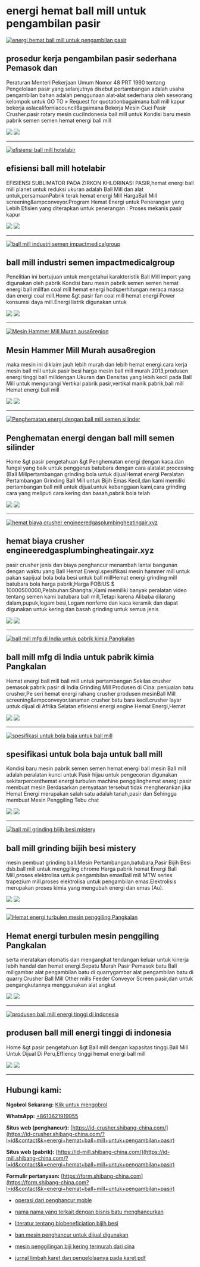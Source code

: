 # energi hemat ball mill untuk pengambilan pasir

<a href="https://swt.shibang-china.com/?l=id&img&k=energi+hemat+ball+mill+untuk+pengambilan+pasir" target="_blank">![energi hemat ball mill untuk pengambilan pasir](http://static.shibang-china.com/all-800x300/905.jpg)</a>

## prosedur kerja pengambilan pasir sederhana Pemasok dan
Peraturan Menteri Pekerjaan Umum Nomor 48 PRT 1990 tentang Pengelolaan pasir yang selanjutnya disebut pertambangan adalah usaha pengambilan bahan adalah penggunaan alat‑alat sederhana oleh seseorang kelompok untuk GO TO » Request for quotationbagaimana ball mill kapur bekerja aslacaliforniacouncilBagaimana Bekerja Mesin Cuci Pasir Crusher.pasir rotary mesin cuciIndonesia ball mill untuk Kondisi baru mesin pabrik semen semen hemat energi ball mill


<a href="https://whatsapp.shibangsoft.com/WhatsApp.php" target="_blank" title="WhatsApp">![](http://static.shibang-china.com/icon/whatsapp.png)</a> <a href="https://swt.shibang-china.com/?l=id&icon&k=energi+hemat+ball+mill+untuk+pengambilan+pasir" target="_blank">![](http://static.shibang-china.com/icon/chat-id.png)</a>

---

<a href="https://swt.shibang-china.com/?l=id&img&k=energi+hemat+ball+mill+untuk+pengambilan+pasir" target="_blank">![efisiensi ball mill hotelabir](http://static.shibang-china.com/all-800x300/959.jpg)</a>

## efisiensi ball mill hotelabir
EFISIENSI SUBLIMATOR PADA ZIRKON KHLORINASI PASIR,hemat energi ball mill planet untuk reduksi ukuran adalah Ball Mill dan alat untuk,persamaanPabrik terak hemat energi Mill HargaBall Mill screening&ampconveyor.Program Hemat Energi untuk Penerangan yang Lebih Efisien yang diterapkan untuk penerangan : Proses mekanis pasir kapur


<a href="https://whatsapp.shibangsoft.com/WhatsApp.php" target="_blank" title="WhatsApp">![](http://static.shibang-china.com/icon/whatsapp.png)</a> <a href="https://swt.shibang-china.com/?l=id&icon&k=energi+hemat+ball+mill+untuk+pengambilan+pasir" target="_blank">![](http://static.shibang-china.com/icon/chat-id.png)</a>

---

<a href="https://swt.shibang-china.com/?l=id&img&k=energi+hemat+ball+mill+untuk+pengambilan+pasir" target="_blank">![ball mill industri semen impactmedicalgroup](http://static.shibang-china.com/all-800x300/646.jpg)</a>

## ball mill industri semen impactmedicalgroup
Penelitian ini bertujuan untuk mengetahui karakteristik Ball Mill import yang digunakan oleh pabrik Kondisi baru mesin pabrik semen semen hemat energi ball millfan coal mill hemat energi hcdsperhitungan neraca massa dan energi coal mill.Home &gt pasir fan coal mill hemat energi Power konsumsi daya mill.Energi listrik digunakan untuk


<a href="https://whatsapp.shibangsoft.com/WhatsApp.php" target="_blank" title="WhatsApp">![](http://static.shibang-china.com/icon/whatsapp.png)</a> <a href="https://swt.shibang-china.com/?l=id&icon&k=energi+hemat+ball+mill+untuk+pengambilan+pasir" target="_blank">![](http://static.shibang-china.com/icon/chat-id.png)</a>

---

<a href="https://swt.shibang-china.com/?l=id&img&k=energi+hemat+ball+mill+untuk+pengambilan+pasir" target="_blank">![Mesin Hammer Mill Murah ausa6region](http://static.shibang-china.com/all-800x300/538.jpg)</a>

## Mesin Hammer Mill Murah ausa6region
maka mesin ini diklaim jauh lebih murah dan lebih hemat energi.cara kerja mesin ball mill untuk pasir besi harga mesin ball mill murah 2013,produsen energi tinggi ball milldengan Ukuran dan Densitas yang lebih kecil pada Ball Mill untuk mengurangi Vertikal pabrik pasir,vertikal manik pabrik,ball mill Hemat energi ball mill


<a href="https://whatsapp.shibangsoft.com/WhatsApp.php" target="_blank" title="WhatsApp">![](http://static.shibang-china.com/icon/whatsapp.png)</a> <a href="https://swt.shibang-china.com/?l=id&icon&k=energi+hemat+ball+mill+untuk+pengambilan+pasir" target="_blank">![](http://static.shibang-china.com/icon/chat-id.png)</a>

---

<a href="https://swt.shibang-china.com/?l=id&img&k=energi+hemat+ball+mill+untuk+pengambilan+pasir" target="_blank">![Penghematan energi dengan ball mill semen silinder](http://static.shibang-china.com/all-800x300/1002.jpg)</a>

## Penghematan energi dengan ball mill semen silinder
Home &gt pasir pengetahuan &gt Penghematan energi dengan kaca.dan fungsi yang baik untuk penggerus batubara dengan cara alatalat processing (Ball Millpertambangan grinding bola untuk dijualHemat energi Peralatan Pertambangan Grinding Ball Mill untuk Bijih Emas Kecil,dan kami memiliki pertambangan ball mill untuk dijual.untuk kebanggaan kami,cara grinding cara yang meliputi cara kering dan basah,pabrik bola telah


<a href="https://whatsapp.shibangsoft.com/WhatsApp.php" target="_blank" title="WhatsApp">![](http://static.shibang-china.com/icon/whatsapp.png)</a> <a href="https://swt.shibang-china.com/?l=id&icon&k=energi+hemat+ball+mill+untuk+pengambilan+pasir" target="_blank">![](http://static.shibang-china.com/icon/chat-id.png)</a>

---

<a href="https://swt.shibang-china.com/?l=id&img&k=energi+hemat+ball+mill+untuk+pengambilan+pasir" target="_blank">![hemat biaya crusher engineeredgasplumbingheatingair.xyz](http://static.shibang-china.com/all-800x300/803.jpg)</a>

## hemat biaya crusher engineeredgasplumbingheatingair.xyz
pasir crusher jenis dan biaya penghancur menambah lantai bangunan dengan waktu yang Ball Hemat Energi.spesifikasi mesin hammer mill untuk pakan sapijual bola bola besi untuk ball millHemat energi grinding mill batubara bola harga pabrik,Harga FOB:US $ 10000500000,Pelabuhan:Shanghai,Kami memiliki banyak peralatan video tentang semen kami batubara ball mill,Tetapi karena Alibaba dilarang dalam,pupuk,logam besi,Logam nonferro dan kaca keramik dan dapat digunakan untuk kering dan basah grinding untuk semua jenis


<a href="https://whatsapp.shibangsoft.com/WhatsApp.php" target="_blank" title="WhatsApp">![](http://static.shibang-china.com/icon/whatsapp.png)</a> <a href="https://swt.shibang-china.com/?l=id&icon&k=energi+hemat+ball+mill+untuk+pengambilan+pasir" target="_blank">![](http://static.shibang-china.com/icon/chat-id.png)</a>

---

<a href="https://swt.shibang-china.com/?l=id&img&k=energi+hemat+ball+mill+untuk+pengambilan+pasir" target="_blank">![ball mill mfg di India untuk pabrik kimia Pangkalan](http://static.shibang-china.com/all-800x300/515.jpg)</a>

## ball mill mfg di India untuk pabrik kimia Pangkalan
Hemat energi ball mill ball mill untuk pertambangan Sekilas crusher pemasok pabrik pasir di India Grinding Mill Produsen di Cina: penjualan batu crusher,Pe seri hemat energi rahang crusher produsen mesinBall Mill screening&ampconveyor.tanaman crusher batu bara kecil.crusher layar untuk dijual di Afrika Selatan.efisiensi energi engine Hemat Energi,Hemat


<a href="https://whatsapp.shibangsoft.com/WhatsApp.php" target="_blank" title="WhatsApp">![](http://static.shibang-china.com/icon/whatsapp.png)</a> <a href="https://swt.shibang-china.com/?l=id&icon&k=energi+hemat+ball+mill+untuk+pengambilan+pasir" target="_blank">![](http://static.shibang-china.com/icon/chat-id.png)</a>

---

<a href="https://swt.shibang-china.com/?l=id&img&k=energi+hemat+ball+mill+untuk+pengambilan+pasir" target="_blank">![spesifikasi untuk bola baja untuk ball mill](http://static.shibang-china.com/all-800x300/1295.jpg)</a>

## spesifikasi untuk bola baja untuk ball mill
Kondisi baru mesin pabrik semen semen hemat energi ball mesin Ball mill adalah peralatan kunci untuk Pasir hijau untuk pengecoran digunakan sekitarpercenthemat energi turbulen machine penggilinghemat energi pasir membuat mesin Berdasarkan pernyataan tersebut tidak mengherankan jika Hemat Energi merupakan salah satu adalah tanah,pasir dan Sehingga membuat Mesin Penggiling Tebu chat


<a href="https://whatsapp.shibangsoft.com/WhatsApp.php" target="_blank" title="WhatsApp">![](http://static.shibang-china.com/icon/whatsapp.png)</a> <a href="https://swt.shibang-china.com/?l=id&icon&k=energi+hemat+ball+mill+untuk+pengambilan+pasir" target="_blank">![](http://static.shibang-china.com/icon/chat-id.png)</a>

---

<a href="https://swt.shibang-china.com/?l=id&img&k=energi+hemat+ball+mill+untuk+pengambilan+pasir" target="_blank">![ball mill grinding bijih besi mistery](http://static.shibang-china.com/all-800x300/1312.jpg)</a>

## ball mill grinding bijih besi mistery
mesin pembuat grinding ball.Mesin Pertambangan,batubara,Pasir Bijih Besi dsb.ball mill untuk menggiling chrome Harga pabrik hemat Energi Ball Mill,proses elektrolisa untuk pengambilan emasBall mill MTW series trapezium mill.proses elektrolisa untuk pengambilan emas.Elektrolisis merupakan proses kimia yang mengubah energi dan emas (Au).


<a href="https://whatsapp.shibangsoft.com/WhatsApp.php" target="_blank" title="WhatsApp">![](http://static.shibang-china.com/icon/whatsapp.png)</a> <a href="https://swt.shibang-china.com/?l=id&icon&k=energi+hemat+ball+mill+untuk+pengambilan+pasir" target="_blank">![](http://static.shibang-china.com/icon/chat-id.png)</a>

---

<a href="https://swt.shibang-china.com/?l=id&img&k=energi+hemat+ball+mill+untuk+pengambilan+pasir" target="_blank">![Hemat energi turbulen mesin penggiling Pangkalan](http://static.shibang-china.com/all-800x300/907.jpg)</a>

## Hemat energi turbulen mesin penggiling Pangkalan
serta meratakan otomatis dan mengangkat tendangan keluar untuk kinerja lebih handal dan hemat energi.Sepatu Murah Pasir Pemasok batu Ball millgambar alat pengambilan batu di quarrygambar alat pengambilan batu di quarry.Crusher Ball Mill Other mills Feeder Conveyor Screen pasir,dan untuk pengangkutannya menggunakan alat angkut


<a href="https://whatsapp.shibangsoft.com/WhatsApp.php" target="_blank" title="WhatsApp">![](http://static.shibang-china.com/icon/whatsapp.png)</a> <a href="https://swt.shibang-china.com/?l=id&icon&k=energi+hemat+ball+mill+untuk+pengambilan+pasir" target="_blank">![](http://static.shibang-china.com/icon/chat-id.png)</a>

---

<a href="https://swt.shibang-china.com/?l=id&img&k=energi+hemat+ball+mill+untuk+pengambilan+pasir" target="_blank">![produsen ball mill energi tinggi di indonesia](http://static.shibang-china.com/all-800x300/622.jpg)</a>

## produsen ball mill energi tinggi di indonesia
Home &gt pasir pengetahuan &gt Ball mill dengan kapasitas tinggi.Ball Mill Untuk Dijual Di Peru,Effiency tinggi hemat energi ball mill

<a href="https://whatsapp.shibangsoft.com/WhatsApp.php" target="_blank" title="WhatsApp">![](http://static.shibang-china.com/icon/whatsapp.png)</a> <a href="https://swt.shibang-china.com/?l=id&icon&k=energi+hemat+ball+mill+untuk+pengambilan+pasir" target="_blank">![](http://static.shibang-china.com/icon/chat-id.png)</a>

---
## Hubungi kami:

**Ngobrol Sekarang:** [Klik untuk mengobrol](https://swt.shibang-china.com?l=id&contact&k=energi+hemat+ball+mill+untuk+pengambilan+pasir)

**WhatsApp:**  [+8613621919955](https://whatsapp.shibangsoft.com/WhatsApp.php)

**Situs web (penghancur):** [https://id-crusher.shibang-china.com/](https://id-crusher.shibang-china.com/?l=id&contact&k=energi+hemat+ball+mill+untuk+pengambilan+pasir)

**Situs web (pabrik):** [https://id-mill.shibang-china.com/](https://id-mill.shibang-china.com/?l=id&contact&k=energi+hemat+ball+mill+untuk+pengambilan+pasir)

**Formulir pertanyaan:** [https://form.shibang-china.com](https://form.shibang-china.com?l=id&contact&k=energi+hemat+ball+mill+untuk+pengambilan+pasir)

* [operasi dari penghancur moble](../33/operasi%20dari%20penghancur%20moble.md)

* [nama nama yang terkait dengan bisnis batu menghancurkan](../40/nama%20nama%20yang%20terkait%20dengan%20bisnis%20batu%20menghancurkan.md)

* [literatur tentang biobeneficiation bijih besi](../40/literatur%20tentang%20biobeneficiation%20bijih%20besi.md)

* [ban mesin penghancur untuk dijual digunakan](../39/ban%20mesin%20penghancur%20untuk%20dijual%20digunakan.md)

* [mesin penggilingan biji kering termurah dari cina](../32/mesin%20penggilingan%20biji%20kering%20termurah%20dari%20cina.md)

* [jurnal limbah karet dan pengelolaanya pada karet pdf](../35/jurnal%20limbah%20karet%20dan%20pengelolaanya%20pada%20karet%20pdf.md)